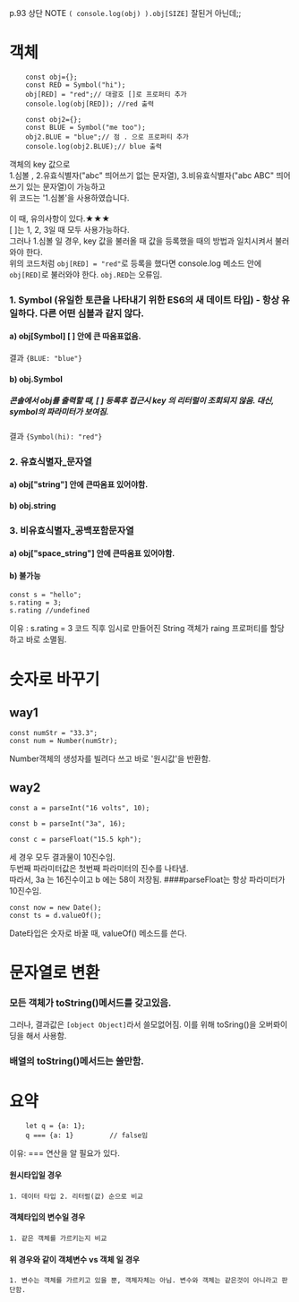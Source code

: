 p.93 상단 NOTE ` ( console.log(obj) ).obj[SIZE] ` 잘된거 아닌데;;


객체
=
~~~
    const obj={};
    const RED = Symbol("hi");
    obj[RED] = "red";// 대괄호 []로 프로퍼티 추가
    console.log(obj[RED]); //red 출력
    
    const obj2={};
    const BLUE = Symbol("me too");
    obj2.BLUE = "blue";// 점 . 으로 프로퍼티 추가
    console.log(obj2.BLUE);// blue 출력
~~~
객체의 key 값으로 <br>
1.심볼 , 2.유효식별자("abc" 띄어쓰기 없는 문자열), 3.비유효식별자("abc ABC" 띄어쓰기 있는 문자열)이 가능하고<br>
위 코드는 '1.심볼'을 사용하였습니다.<br><br> 이 때, 유의사항이 있다.★★★<br>[ ]는 1, 2, 3일 때 모두 사용가능하다. <br>
그러나 1.심볼 일 경우, key 값을 불러올 때 값을 등록했을 때의 방법과 일치시켜서 불러와야 한다.<br>
위의 코드처럼 `obj[RED] = "red"`로 등록을 했다면 console.log 메소드 안에 `obj[RED]`로 불러와야 한다. `obj.RED`는 오류임.
<br>
### 1. Symbol (유일한 토큰을 나타내기 위한 ES6의 새 데이트 타입) - 항상 유일하다. 다른 어떤 심볼과 같지 않다.
#### a) obj[Symbol]  [ ] 안에 큰 따옴표없음.
결과 `{BLUE: "blue"}`
#### b) obj.Symbol
#####  콘솔에서 obj를 출력할 때, [ ] 등록후 접근시 key 의 리터럴이 조회되지 않음. 대신, symbol의 파라미터가 보여짐.
결과 `{Symbol(hi): "red"}`<br>
### 2. 유효식별자_문자열
#### a) obj["string"] 안에 큰따옴표 있어야함.
#### b) obj.string
### 3. 비유효식별자_공백포함문자열
#### a) obj["space_string"] 안에 큰따옴표 있어야함.
#### b) 불가능



~~~
const s = "hello";
s.rating = 3;
s.rating //undefined
~~~
이유 : s.rating = 3 코드 직후 임시로 만들어진 String 객체가 raing 프로퍼티를 할당하고 바로 소멸됨.

숫자로 바꾸기
=
## way1
~~~
const numStr = "33.3";
const num = Number(numStr); 
~~~
Number객체의 생성자를 빌려다 쓰고 바로 '원시값'을 반환함.

## way2
~~~
const a = parseInt("16 volts", 10);

const b = parseInt("3a", 16);

const c = parseFloat("15.5 kph");
~~~
세 경우 모두 결과물이 10진수임.<br>
두번째 파라미터값은 첫번째 파라미터의 진수를 나타냄.<br>
따라서, 3a 는 16진수이고 b 에는 58이 저장됨.
####parseFloat는 항상 파라미터가 10진수임.

~~~
const now = new Date();
const ts = d.valueOf();
~~~
Date타입은 숫자로 바꿀 때, valueOf() 메소드를 쓴다.

문자열로 변환
=
### 모든 객체가 toString()메서드를 갖고있음.
그러나, 결과값은 `[object Object]`라서 쓸모없어짐. 이를 위해 toSring()을 오버롸이딩을 해서 사용함.
### 배열의 toString()메서드는 쓸만함.



요약
=
~~~
    let q = {a: 1};
    q === {a: 1}         // false임
~~~
이유: === 연산을 알 필요가 있다.
#### 원시타입일 경우
    1. 데이터 타입 2. 리터럴(값) 순으로 비교
#### 객체타입의 변수일 경우
    1. 같은 객체를 가르키는지 비교
#### 위 경우와 같이 객체변수 vs 객체 일 경우
    1. 변수는 객체를 가르키고 있을 뿐, 객체자체는 아님. 변수와 객체는 같은것이 아니라고 판단함.
